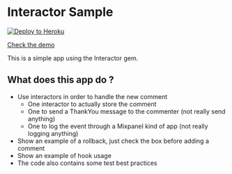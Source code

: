 Interactor Sample
================

[![Deploy to Heroku](https://www.herokucdn.com/deploy/button.png)](https://heroku.com/deploy)

[Check the demo]()

This is a simple app using the Interactor gem.

## What does this app do ?

* Use interactors in order to handle the new comment
  * One interactor to actually store the comment
  * One to send a ThankYou message to the commenter (not really send anything)
  * One to log the event through a Mixpanel kind of app (not really logging anything)
* Show an example of a rollback, just check the box before adding a comment
* Show an example of hook usage
* The code also contains some test best practices